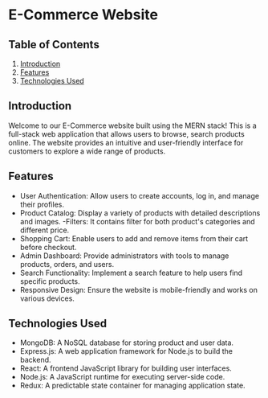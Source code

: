 # E-Commerce Website 


## Table of Contents

1. [Introduction](#introduction)
2. [Features](#features)
3. [Technologies Used](#technologies-used)

## Introduction

Welcome to our E-Commerce website built using the MERN stack! This is a full-stack web application that allows users to browse, search products online. The website provides an intuitive and user-friendly interface for customers to explore a wide range of products.

## Features

- User Authentication: Allow users to create accounts, log in, and manage their profiles.
- Product Catalog: Display a variety of products with detailed descriptions and images.
-Filters: It contains filter for both product's categories and different price.
- Shopping Cart: Enable users to add and remove items from their cart before checkout.
- Admin Dashboard: Provide administrators with tools to manage products, orders, and users.
- Search Functionality: Implement a search feature to help users find specific products.
- Responsive Design: Ensure the website is mobile-friendly and works on various devices.

## Technologies Used

- MongoDB: A NoSQL database for storing product and user data.
- Express.js: A web application framework for Node.js to build the backend.
- React: A frontend JavaScript library for building user interfaces.
- Node.js: A JavaScript runtime for executing server-side code.
- Redux: A predictable state container for managing application state.

